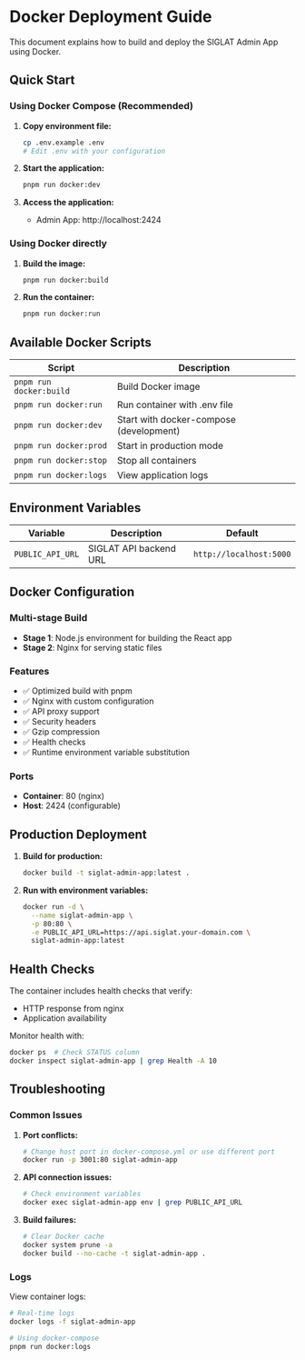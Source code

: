 # Docker Deployment Guide

This document explains how to build and deploy the SIGLAT Admin App using Docker.

## Quick Start

### Using Docker Compose (Recommended)

1. **Copy environment file:**
   ```bash
   cp .env.example .env
   # Edit .env with your configuration
   ```

2. **Start the application:**
   ```bash
   pnpm run docker:dev
   ```

3. **Access the application:**
   - Admin App: http://localhost:2424

### Using Docker directly

1. **Build the image:**
   ```bash
   pnpm run docker:build
   ```

2. **Run the container:**
   ```bash
   pnpm run docker:run
   ```

## Available Docker Scripts

| Script | Description |
|--------|-------------|
| `pnpm run docker:build` | Build Docker image |
| `pnpm run docker:run` | Run container with .env file |
| `pnpm run docker:dev` | Start with docker-compose (development) |
| `pnpm run docker:prod` | Start in production mode |
| `pnpm run docker:stop` | Stop all containers |
| `pnpm run docker:logs` | View application logs |

## Environment Variables

| Variable | Description | Default |
|----------|-------------|---------|
| `PUBLIC_API_URL` | SIGLAT API backend URL | `http://localhost:5000` |

## Docker Configuration

### Multi-stage Build
- **Stage 1**: Node.js environment for building the React app
- **Stage 2**: Nginx for serving static files

### Features
- ✅ Optimized build with pnpm
- ✅ Nginx with custom configuration
- ✅ API proxy support
- ✅ Security headers
- ✅ Gzip compression
- ✅ Health checks
- ✅ Runtime environment variable substitution

### Ports
- **Container**: 80 (nginx)
- **Host**: 2424 (configurable)

## Production Deployment

1. **Build for production:**
   ```bash
   docker build -t siglat-admin-app:latest .
   ```

2. **Run with environment variables:**
   ```bash
   docker run -d \
     --name siglat-admin-app \
     -p 80:80 \
     -e PUBLIC_API_URL=https://api.siglat.your-domain.com \
     siglat-admin-app:latest
   ```

## Health Checks

The container includes health checks that verify:
- HTTP response from nginx
- Application availability

Monitor health with:
```bash
docker ps  # Check STATUS column
docker inspect siglat-admin-app | grep Health -A 10
```

## Troubleshooting

### Common Issues

1. **Port conflicts:**
   ```bash
   # Change host port in docker-compose.yml or use different port
   docker run -p 3001:80 siglat-admin-app
   ```

2. **API connection issues:**
   ```bash
   # Check environment variables
   docker exec siglat-admin-app env | grep PUBLIC_API_URL
   ```

3. **Build failures:**
   ```bash
   # Clear Docker cache
   docker system prune -a
   docker build --no-cache -t siglat-admin-app .
   ```

### Logs

View container logs:
```bash
# Real-time logs
docker logs -f siglat-admin-app

# Using docker-compose
pnpm run docker:logs
```